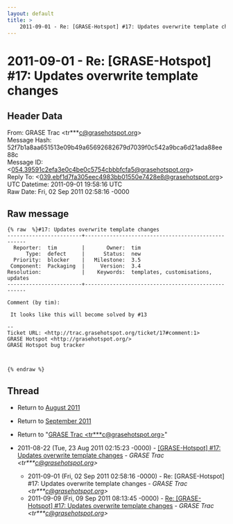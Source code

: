 ```yaml
---
layout: default
title: >
    2011-09-01 - Re: [GRASE-Hotspot] #17: Updates overwrite template changes
---
```


# 2011-09-01 - Re: [GRASE-Hotspot] #17: Updates overwrite template changes

## Header Data

From: GRASE Trac \<tr***c@grasehotspot.org\><br>
Message Hash: 52f7b1a8aa651513e09b49a65692682679d7039f0c542a9bca6d21ada88ee88c<br>
Message ID: \<054.39591c2efa3e0c4be0c5754cbbbfcfa5@grasehotspot.org\><br>
Reply To: \<039.ebf1d7fa305eec4983bb01550e7428e8@grasehotspot.org\><br>
UTC Datetime: 2011-09-01 19:58:16 UTC<br>
Raw Date: Fri, 02 Sep 2011 02:58:16 -0000<br>

## Raw message

```
{% raw  %}#17: Updates overwrite template changes
------------------------+---------------------------------------------------
  Reporter:  tim        |       Owner:  tim                               
      Type:  defect     |      Status:  new                               
  Priority:  blocker    |   Milestone:  3.5                               
 Component:  Packaging  |     Version:  3.4                               
Resolution:             |    Keywords:  templates, customisations, updates
------------------------+---------------------------------------------------

Comment (by tim):

 It looks like this will become solved by #13

-- 
Ticket URL: <http://trac.grasehotspot.org/ticket/17#comment:1>
GRASE Hotspot <http://grasehotspot.org/>
GRASE Hotspot bug tracker



{% endraw %}
```

## Thread

+ Return to [August 2011](/archive/2011/08)
+ Return to [September 2011](/archive/2011/09)

+ Return to "[GRASE Trac <tr***c<span>@</span>grasehotspot.org>](/authors/tr___c_at_grasehotspot_org)"

+ 2011-08-22 (Tue, 23 Aug 2011 02:15:23 -0000) - [[GRASE-Hotspot]  #17: Updates overwrite template changes](/archive/2011/08/10f0075eebfaef1fa9169197b60a91316a62e961324cdbfdb71067b0c80c5929) - _GRASE Trac \<tr***c@grasehotspot.org\>_
  + 2011-09-01 (Fri, 02 Sep 2011 02:58:16 -0000) - Re: [GRASE-Hotspot] #17: Updates overwrite template changes - _GRASE Trac \<tr***c@grasehotspot.org\>_
  + 2011-09-09 (Fri, 09 Sep 2011 08:13:45 -0000) - [Re: [GRASE-Hotspot] #17: Updates overwrite template changes](/archive/2011/09/9f305e56ae3679059e730d181dcd9e2684522d2ef85ae9909427baa5700baf16) - _GRASE Trac \<tr***c@grasehotspot.org\>_

